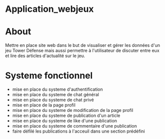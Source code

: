 # Application_webjeux

# About 
Mettre en place site web dans le but de visualiser et gérer les données d'un jeu Tower Défense mais aussi permettre à l'utilisateur de discuter entre eux et lire des articles d'actualité sur le jeu.

# Systeme fonctionnel
* mise en place du systeme d'authentification
* mise en place du systeme de chat général
* mise en place du systeme de chat privé
* mise en place de la page profil
* mise en place du systeme de modification de la page profil
* mise en place du systeme de publication d'un article
* mise en place du systeme de like d'une publication
* mise en place du systeme de commentaire d'une publication
* faire défilé les publications à l'acceuil dans une section prédéfini 
